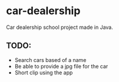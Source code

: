 # car-dealership
Car dealership school project made in Java. 

## TODO:
* Search cars based of a name
* Be able to provide a jpg file for the car
* Short clip using the app